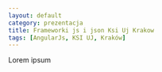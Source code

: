 ```yaml
---
layout: default
category: prezentacja
title: Frameworki js i json Ksi Uj Krakow
tags: [AngularJs, KSI UJ, Kraków]
---
```

Lorem ipsum
